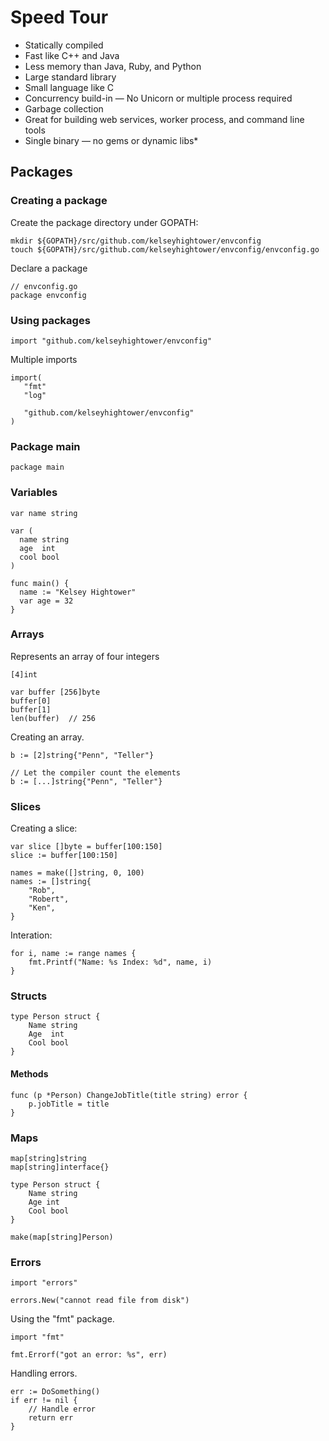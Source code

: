 # Speed Tour

* Statically compiled
* Fast like C++ and Java
* Less memory than Java, Ruby, and Python
* Large standard library
* Small language like C
* Concurrency build-in — No Unicorn or multiple process required
* Garbage collection
* Great for building web services, worker process, and command line tools
* Single binary — no gems or dynamic libs*

## Packages

### Creating a package

Create the package directory under GOPATH:

    mkdir ${GOPATH}/src/github.com/kelseyhightower/envconfig
    touch ${GOPATH}/src/github.com/kelseyhightower/envconfig/envconfig.go

Declare a package

    // envconfig.go
    package envconfig

### Using packages

    import "github.com/kelseyhightower/envconfig"

Multiple imports

    import(
       "fmt"
       "log"

       "github.com/kelseyhightower/envconfig"
    )

### Package main

    package main

### Variables

	var name string

	var (
	  name string
	  age  int
	  cool bool
	)

	func main() {
	  name := "Kelsey Hightower"
	  var age = 32
	}

### Arrays

Represents an array of four integers

    [4]int 

    var buffer [256]byte
	buffer[0]
    buffer[1]
    len(buffer)  // 256

Creating an array.
	
    b := [2]string{"Penn", "Teller"}

	// Let the compiler count the elements
	b := [...]string{"Penn", "Teller"} 


### Slices

Creating a slice:

    var slice []byte = buffer[100:150]
    slice := buffer[100:150]

	names = make([]string, 0, 100)
	names := []string{
		"Rob",
		"Robert",
		"Ken",
	} 

Interation:

	for i, name := range names {
		fmt.Printf("Name: %s Index: %d", name, i) 
	}

### Structs


	type Person struct {
		Name string
		Age  int
		Cool bool
	}


#### Methods

	func (p *Person) ChangeJobTitle(title string) error {
		p.jobTitle = title
	}


### Maps

	map[string]string
	map[string]interface{}

	type Person struct {
		Name string
		Age int
		Cool bool
	}

	make(map[string]Person)


### Errors

	import "errors"

	errors.New("cannot read file from disk")


Using the "fmt" package.


	import "fmt"

	fmt.Errorf("got an error: %s", err)


Handling errors.

	err := DoSomething()
	if err != nil {
		// Handle error
		return err
	}
